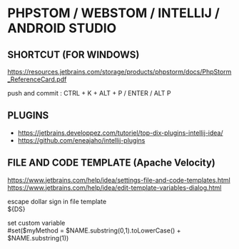 <h1>PHPSTOM / WEBSTOM / INTELLIJ / ANDROID STUDIO</h1>
<h2>SHORTCUT (FOR WINDOWS)</h2>
<p><a href="https://resources.jetbrains.com/storage/products/phpstorm/docs/PhpStorm_ReferenceCard.pdf">https://resources.jetbrains.com/storage/products/phpstorm/docs/PhpStorm_ReferenceCard.pdf</a></p>
<p>push and commit  : CTRL + K + ALT + P / ENTER /  ALT P</p>
<h2>PLUGINS</h2>
<ul>
<li><a href="https://jetbrains.developpez.com/tutoriel/top-dix-plugins-intellij-idea/">https://jetbrains.developpez.com/tutoriel/top-dix-plugins-intellij-idea/</a></li>
<li><a href="https://github.com/eneajaho/intellij-plugins">https://github.com/eneajaho/intellij-plugins</a></li>
</ul>
<h2>FILE AND CODE TEMPLATE (Apache Velocity)</h2>
<p><a href="https://www.jetbrains.com/help/idea/settings-file-and-code-templates.html">https://www.jetbrains.com/help/idea/settings-file-and-code-templates.html</a><br>
<a href="https://www.jetbrains.com/help/idea/edit-template-variables-dialog.html">https://www.jetbrains.com/help/idea/edit-template-variables-dialog.html</a></p>
<p>escape dollar sign in file template<br>
${DS}</p>
<p>set custom variable<br>
#set($myMethod = $NAME.substring(0,1).toLowerCase() + $NAME.substring(1))</p>